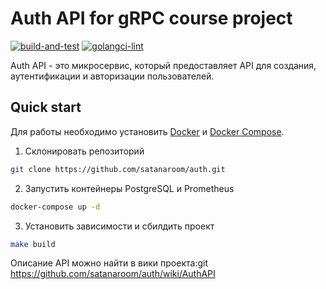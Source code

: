 # Auth API for gRPC course project

[![build-and-test](https://github.com/satanaroom/auth/actions/workflows/build-and-test.yml/badge.svg)](https://github.com/satanaroom/auth/actions/workflows/build-and-test.yml)
[![golangci-lint](https://github.com/satanaroom/auth/actions/workflows/golangci-lint.yml/badge.svg)](https://github.com/satanaroom/auth/actions/workflows/golangci-lint.yml)

Auth API - это микросервис, который предоставляет API для создания, аутентификации и авторизации пользователей.

## Quick start
Для работы необходимо установить [Docker](https://docs.docker.com/engine/install/) и [Docker Compose](https://docs.docker.com/compose/install/).

1. Склонировать репозиторий
``` bash
git clone https://github.com/satanaroom/auth.git
```

2. Запустить контейнеры PostgreSQL и Prometheus
``` bash
docker-compose up -d
```

3. Установить зависимости и сбилдить проект
``` bash
make build
```

Описание API можно найти в вики проекта:git https://github.com/satanaroom/auth/wiki/AuthAPI
